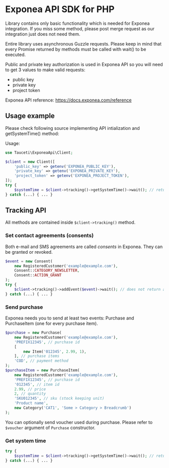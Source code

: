 # Exponea API SDK for PHP

Library contains only basic functionality which is needed for Exponea integration. If you miss some method, please post merge request as our integration just does not need them. 

Entire library uses asynchronous Guzzle requests. Please keep in mind that every Promise returned by methods must be called with wait() to be executed.

Public and private key authorization is used in Exponea API so you will need to get 3 values to make valid requests:

- public key
- private key
- project token

Exponea API reference: https://docs.exponea.com/reference

## Usage example
 
Please check following source implementing API intialization and getSystemTime() method:

Usage:
```php
use Tauceti\ExponeaApi\Client;

$client = new Client([
    'public_key' => getenv('EXPONEA_PUBLIC_KEY'),
    'private_key' => getenv('EXPONEA_PRIVATE_KEY'),
    'project_token' => getenv('EXPONEA_PROJECT_TOKEN'),
]);
try {
    $systemTime = $client->tracking()->getSystemTime()->wait(); // returns SystemTime object
} catch (...) { ... }
```

## Tracking API

All methods are contained inside `$client->tracking()` method.

### Set contact agreements (consents)

Both e-mail and SMS agreements are called *consents* in Exponea. They can be granted or revoked.

```php
$event = new Consent(
    new RegisteredCustomer('example@example.com'),
    Consent::CATEGORY_NEWSLETTER,
    Consent::ACTION_GRANT
);
try {
    $client->tracking()->addEvent($event)->wait(); // does not return anything
} catch (...) { ... }
```

### Send purchase

Exponea needs you to send at least two events: Purchase and PurchaseItem (one for every purchase item).

```php
$purchase = new Purchase(
    new RegisteredCustomer('example@example.com'),
    'PREFIX12345', // purchase id
    [
        new Item('012345', 2.99, 1),
    ], // purchase items
    'COD', // payment method
);
$purchaseItem = new PurchaseItem(
    new RegisteredCustomer('example@example.com'),
    'PREFIX12345', // purchase id
    '012345', // item id
    2.99, // price
    2, // quantity
    'SKU012345', // sku (stock keeping unit)
    'Product name',
    new Category('CAT1', 'Some > Category > Breadcrumb')
);
```

You can optionally send voucher used during purchase. Please refer to `$voucher` argument of `Purchase` constructor.

### Get system time

```php
try {
    $systemTime = $client->tracking()->getSystemTime()->wait(); // returns SystemTime object
} catch (...) { ... }
```
